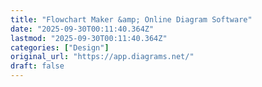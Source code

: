 ```yaml
---
title: "Flowchart Maker &amp; Online Diagram Software"
date: "2025-09-30T00:11:40.364Z"
lastmod: "2025-09-30T00:11:40.364Z"
categories: ["Design"]
original_url: "https://app.diagrams.net/"
draft: false
---
```

